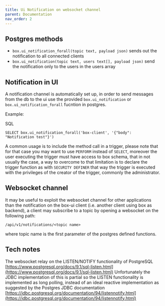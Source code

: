 ```yaml
---
title: Ui Notification on websocket channel
parent: Documentation
nav_order: 2
---
```


## Postgres methods

- `box.ui_notification_forall(topic text, payload json)` sends out the notification to all connected clients
- `box.ui_notification(topic text, users text[], payload json)` send the notification only to the users in the users array

## Notification in UI
A notification channel is automatically set up, in order to send messages from the db to the ui use the provided `box.ui_notification` or `box.ui_notification_forall` fucntion in postgres.

Example:

SQL
```
SELECT box.ui_notification_forall('box-client', '{"body": "Notification test"}')
```

A common usage is to include the method call in a trigger, please note that for that case you may want to use `PERFORM` instead of `SELECT`, moreover the user executing the trigger must have access to box schema, that in not usually the case, a way to overcome to that limitation is to declare the trigger function as with `SECURITY DEFINER` that way the trigger is executed with the privileges of the creator of the trigger, commonly the administrator. 

## Websocket channel
It may be useful to exploit the websocket channel for other applications than the notification on the box-ui client (i.e. another client using box as backend), a client may subscribe to a topic by opening a websocket on the following path:

`/api/v1/notifications/<topic name>`

where topic name is the first parameter of the postgres defined functions.

## Tech notes
The websocket relay on the LISTEN/NOTIFY functionality of PostgreSQL [https://www.postgresql.org/docs/9.1/sql-listen.html](https://www.postgresql.org/docs/9.1/sql-listen.html)
Unfortunately the JDBC implementation of this is partial so the LISTEN functionality is implemented as long polling, instead of an ideal reactive implementation as suggested by the Postgres JDBC documentation [https://jdbc.postgresql.org/documentation/94/listennotify.html](https://jdbc.postgresql.org/documentation/94/listennotify.html)